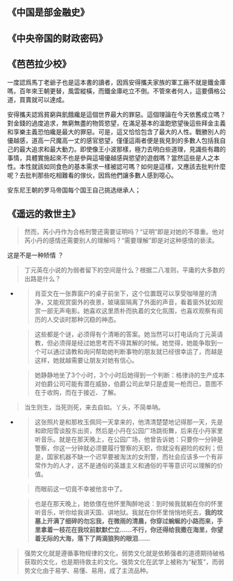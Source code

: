 ## 《中国是部金融史》

## 《中央帝国的财政密码》


## 《芭芭拉少校》
一度認爲馬丁老爺子也是這本書的讀者，因爲安得攜夫家族的軍工廠不就是鐵金庫嗎，百年來王朝更替，風雲縱橫，而鐵金庫屹立不倒。不管來者何人，這要價格公道，買賣就可以達成。

安得攜夫認爲貧窮與飢餓纔是這個世界最大的罪惡。這個理論在今天依舊成立嗎？對金錢的過度追求，無窮無盡的物質慾望，在滿足基本的溫飽慾望後這些拜金主義和享樂主義恐怕纔是最大的罪惡。可是，這又恰恰包含了最大的人性。戰勝別人的優越感，道高一尺魔高一丈的感官慾望，僅僅這兩者便是我見到的多數人包括我自己的最大追求和最大動力。即使像王小波那樣，極力去明白些道理，見識些有趣的事情，具體實施起來不也是參與這場優越感與慾望的遊戲嗎？當然這些是人之本性。本性就該如同食色的基本需求一樣被認可嗎？如何是這樣，又應該去批判什麼呢？去批判那些吃相難看的傢伙，因爲他們讓多數人感到噁心。


安东尼王朝的罗马帝国每个国王自己挑选继承人；


## 《遥远的救世主》
> 然而，芮小丹作为合格刑警还需要证明吗？“证明”即是对她的不尊重。他对芮小丹的感情还需要别人的理解吗？“需要理解”即是对这种感情的亵渎。

这是不是一种矫情 ？

> 丁元英在小说的为弱者留下的空间是什么？根据二八准则，平庸的大多数的出路是什么？
+ 
  > 肖亚文在一张靠窗户的桌子前坐下，这个位置既可以享受咖啡屋的清净，又能观赏窗外的夜景，玻璃窗隔离了外面的声音，看着窗外犹如观赏一部无声电影。她喜欢这里质朴而执着的文化氛围，也喜欢观察有阅历的人交谈时那种沉稳的神态。

  > 这些都是个谜，必须得有个清晰的答案。她当然可以打电话向丁元英请教，但必须得是经过她思考而不得其解的时候。她觉得，她能争取到一个可以通过请教和询问帮助她判断事物的朋友就已经很幸运了，而越是这样，她就越需要让朋友对她有信心。

  > 她静静地坐了3个小时，3个小时后她得到一个判断：格律诗的生产成本对伯爵公司可能有潜在威胁，伯爵公司此举只是虚晃一枪而已，意图不在于收购，而在于接近、了解。

> 当生则生，当死则死，来去自如。丫头，不简单呐。

+ 
  > 这张照片是和那枚玉佩同一天拿来的，他清清楚楚地记得那一天，先是和欧阳雪谈股东出资，然后是小丹在公园广场跳街舞，后来在小丹家里听音乐。就是在那天晚上，在公园广场，他曾告诉她：只要你一分钟是警察，你这一分钟就必须要履行警察的天职，你就没有避险的权利；但是，国家机器不缺一个迟早要被淘汰的女刑警，而社会应该多一个有非常作为的人才，这不是通俗的英雄主义和通俗的平等意识可以理解的价值。

  > 而眼前这一切竟不幸被他言中了。

  > 也是在那天晚上，她依偎在他怀里陶醉地说：到时候我就躺在你的怀里听音乐，听你给我讲天国、讲地狱。我就在你怀里悄悄地死去，**我的坟墓上开满了细碎的勿忘我，在微雨的清晨，你穿过蜿蜒的小路而来，手里拿着一枝花在我坟前默默伫立……不行，你还得给我撒在海里，你望着无际的大海，落下了两滴狼狗的眼泪……**

> 强势文化就是遵循事物规律的文化，弱势文化就是依赖强者的道德期待破格获取的文化，也是期待救主的文化。强势文化在武学上被称为“秘笈”，而弱势文化由于易学、易懂、易用，成了主流品种。